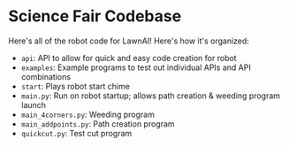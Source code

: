 # Science Fair Codebase
Here's all of the robot code for LawnAI! Here's how it's organized:

- `api`: API to allow for quick and easy code creation for robot
- `examples`: Example programs to test out individual APIs and API combinations
- `start`: Plays robot start chime
- `main.py`: Run on robot startup; allows path creation & weeding program launch
- `main_4corners.py`: Weeding program
- `main_addpoints.py`: Path creation program
- `quickcut.py`: Test cut program
